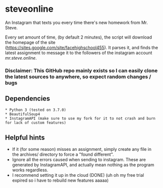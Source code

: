 # steveonline
An Instagram that texts you every time there's new homework from Mr. Steve.

Every set amount of time, (by default 2 minutes), the script will download the homepage of the site (https://sites.google.com/site/facehighschool455). It parses it, and finds the latest assignment to message it to the followers of the instagram account *mr.steve.online*.

### Disclaimer: This GitHub repo mainly exists so I can easily clone the latest sources to anywhere, so expect random changes / bugs 

## Dependencies
    * Python 3 (tested on 3.7.0)
    * BeautifulSoup4
    * InstagramAPI (make sure to use my fork for it to not crash and burn for lack of custom features)

## Helpful hints
- If it (for some reason) misses an assignment, simply create any file in the archives/ directory to force a "found different".
- Ignore all the errors caused when sending to instagram. These are generated by InstagramAPI, and actually mean nothing as the program works regardless.
- I recommend setting it up in the cloud (DONE) (uh oh my free trial expired so i have to rebuild new features aaaaa)
